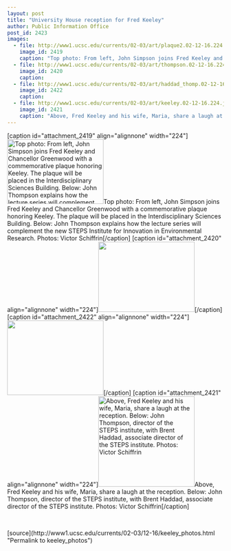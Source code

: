 ```yaml
---
layout: post
title: "University House reception for Fred Keeley"
author: Public Information Office
post_id: 2423
images:
  - file: http://www1.ucsc.edu/currents/02-03/art/plaque2.02-12-16.224.jpg
    image_id: 2419
    caption: "Top photo: From left, John Simpson joins Fred Keeley and Chancellor Greenwood with a commemorative plaque honoring Keeley. The plaque will be placed in the Interdisciplinary Sciences Building. Below: John Thompson explains how the lecture series will complement the new STEPS Institute for Innovation in Environmental Research. Photos: Victor Schiffrin"
  - file: http://www1.ucsc.edu/currents/02-03/art/thompson.02-12-16.224.jpg
    image_id: 2420
    caption: 
  - file: http://www1.ucsc.edu/currents/02-03/art/haddad_thomp.02-12-16.224.jpg
    image_id: 2422
    caption: 
  - file: http://www1.ucsc.edu/currents/02-03/art/keeley.02-12-16.224.jpg
    image_id: 2421
    caption: "Above, Fred Keeley and his wife, Maria, share a laugh at the reception. Below: John Thompson, director of the STEPS institute, with Brent Haddad, associate director of the STEPS institute. Photos: Victor Schiffrin"
---
```


[caption id="attachment_2419" align="alignnone" width="224"]<a href="http://localhost/mysite/wp-content/uploads/2002/12/plaque2.02-12-16.224.jpg"><img class="size-full wp-image-2419" src="http://localhost/mysite/wp-content/uploads/2002/12/plaque2.02-12-16.224.jpg" alt="Top photo: From left, John Simpson joins Fred Keeley and Chancellor Greenwood with a commemorative plaque honoring Keeley. The plaque will be placed in the Interdisciplinary Sciences Building. Below: John Thompson explains how the lecture series will complement the new STEPS Institute for Innovation in Environmental Research. Photos: Victor Schiffrin" width="224" height="150" /></a>Top photo: From left, John Simpson joins Fred Keeley and Chancellor Greenwood with a commemorative plaque honoring Keeley. The plaque will be placed in the Interdisciplinary Sciences Building. Below: John Thompson explains how the lecture series will complement the new STEPS Institute for Innovation in Environmental Research. Photos: Victor Schiffrin[/caption]
[caption id="attachment_2420" align="alignnone" width="224"]<a href="http://localhost/mysite/wp-content/uploads/2002/12/thompson.02-12-16.224.jpg"><img class="size-full wp-image-2420" src="http://localhost/mysite/wp-content/uploads/2002/12/thompson.02-12-16.224.jpg" alt="" width="224" height="163" /></a>[/caption]
[caption id="attachment_2422" align="alignnone" width="224"]<a href="http://localhost/mysite/wp-content/uploads/2002/12/haddad_thomp.02-12-16.224.jpg"><img class="size-full wp-image-2422" src="http://localhost/mysite/wp-content/uploads/2002/12/haddad_thomp.02-12-16.224.jpg" alt="" width="224" height="173" /></a>[/caption]
[caption id="attachment_2421" align="alignnone" width="224"]<a href="http://localhost/mysite/wp-content/uploads/2002/12/keeley.02-12-16.224.jpg"><img class="size-full wp-image-2421" src="http://localhost/mysite/wp-content/uploads/2002/12/keeley.02-12-16.224.jpg" alt="Above, Fred Keeley and his wife, Maria, share a laugh at the reception. Below: John Thompson, director of the STEPS institute, with Brent Haddad, associate director of the STEPS institute. Photos: Victor Schiffrin" width="224" height="210" /></a>Above, Fred Keeley and his wife, Maria, share a laugh at the reception. Below: John Thompson, director of the STEPS institute, with Brent Haddad, associate director of the STEPS institute. Photos: Victor Schiffrin[/caption]
<p>
  <br>
</p>
<p>

</p>
[source](http://www1.ucsc.edu/currents/02-03/12-16/keeley_photos.html "Permalink to keeley_photos")
